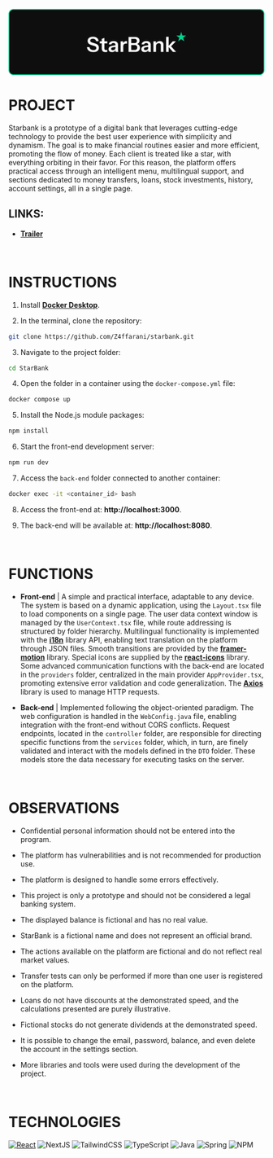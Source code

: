 ![banner](./assets/banner.png)

# PROJECT
Starbank is a prototype of a digital bank that leverages cutting-edge technology to provide the best user experience with simplicity and dynamism. The goal is to make financial routines easier and more efficient, promoting the flow of money. Each client is treated like a star, with everything orbiting in their favor. For this reason, the platform offers practical access through an intelligent menu, multilingual support, and sections dedicated to money transfers, loans, stock investments, history, account settings, all in a single page.

## LINKS:
- **[Trailer]()**

<br>

# INSTRUCTIONS
1. Install **[Docker Desktop](https://www.docker.com/products/docker-desktop/)**.

2. In the terminal, clone the repository:
```bash
git clone https://github.com/Z4ffarani/starbank.git
```

3. Navigate to the project folder:
```bash
cd StarBank
```

4. Open the folder in a container using the `docker-compose.yml` file:
```bash
docker compose up
```

5. Install the Node.js module packages:
```bash
npm install
```

6. Start the front-end development server:
```bash
npm run dev
```

7. Access the `back-end` folder connected to another container:
```bash
docker exec -it <container_id> bash
```

8. Access the front-end at: **http://localhost:3000**.

9. The back-end will be available at: **http://localhost:8080**.

<br>

# FUNCTIONS
- **Front-end** | A simple and practical interface, adaptable to any device. The system is based on a dynamic application, using the `Layout.tsx` file to load components on a single page. The user data context window is managed by the `UserContext.tsx` file, while route addressing is structured by folder hierarchy. Multilingual functionality is implemented with the **[i18n](https://www.i18next.com)** library API, enabling text translation on the platform through JSON files. Smooth transitions are provided by the **[framer-motion](https://www.npmjs.com/package/framer-motion)** library. Special icons are supplied by the **[react-icons](https://react-icons.github.io/react-icons/)** library. Some advanced communication functions with the back-end are located in the `providers` folder, centralized in the main provider `AppProvider.tsx`, promoting extensive error validation and code generalization. The **[Axios](https://axios-http.com/docs/intro)** library is used to manage HTTP requests.

- **Back-end** | Implemented following the object-oriented paradigm. The web configuration is handled in the `WebConfig.java` file, enabling integration with the front-end without CORS conflicts. Request endpoints, located in the `controller` folder, are responsible for directing specific functions from the `services` folder, which, in turn, are finely validated and interact with the models defined in the `DTO` folder. These models store the data necessary for executing tasks on the server.

<br>

# OBSERVATIONS
- Confidential personal information should not be entered into the program.

- The platform has vulnerabilities and is not recommended for production use.

- The platform is designed to handle some errors effectively.

- This project is only a prototype and should not be considered a legal banking system.

- The displayed balance is fictional and has no real value.

- StarBank is a fictional name and does not represent an official brand.

- The actions available on the platform are fictional and do not reflect real market values.

- Transfer tests can only be performed if more than one user is registered on the platform.

- Loans do not have discounts at the demonstrated speed, and the calculations presented are purely illustrative.

- Fictional stocks do not generate dividends at the demonstrated speed.

- It is possible to change the email, password, balance, and even delete the account in the settings section.

- More libraries and tools were used during the development of the project.

<br>

# TECHNOLOGIES
[![React](https://img.shields.io/badge/react-%2320232a.svg?style=for-the-badge&logo=react&logoColor=%2361DAFB)](https://react.dev)
![NextJS](https://img.shields.io/badge/Next-black?style=for-the-badge&logo=next.js&logoColor=white)
![TailwindCSS](https://img.shields.io/badge/tailwindcss-%2338B2AC.svg?style=for-the-badge&logo=tailwind-css&logoColor=white)
![TypeScript](https://img.shields.io/badge/typescript-%23007ACC.svg?style=for-the-badge&logo=typescript&logoColor=white)
![Java](https://img.shields.io/badge/java-%23ED8B00.svg?style=for-the-badge&logo=openjdk&logoColor=white)
![Spring](https://img.shields.io/badge/spring-%236DB33F.svg?style=for-the-badge&logo=spring&logoColor=white)
![NPM](https://img.shields.io/badge/NPM-%23CB3837.svg?style=for-the-badge&logo=npm&logoColor=white)